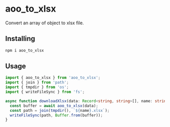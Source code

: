 # aoo_to_xlsx

Convert an array of object to xlsx file.

## Installing

```bash
npm i aoo_to_xlsx
```

## Usage

```typescript
import { aoo_to_xlsx } from 'aoo_to_xlsx';
import { join } from 'path';
import { tmpdir } from 'os';
import { writeFileSync } from 'fs';

async function downloadXlsx(data: Record<string, string>[], name: string) {
  const buffer = await aoo_to_xlsx(data);
  const path = join(tmpdir(), `${name}.xlsx`);
  writeFileSync(path, Buffer.from(buffer));
}
```
